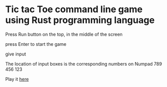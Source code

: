 # Tic tac Toe command line game using Rust programming language

Press Run button on the top, in the middle of the screen

press Enter to start the game

give input

The location of input boxes is the corresponding numbers on Numpad 
789
456
123

Play it [here](https://repl.it/repls/CalculatingDigitalMode)

